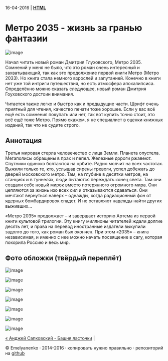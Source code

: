 16-04-2016 | **[HTML](http://andre-y-ru.github.io/p/2016/04/16/Metro-2035.html)** 

Метро 2035 - жизнь за гранью фантазии
============================
![image](../../../../img/p/Metro-2035.JPG)

Начал читать новый роман Дмитрия Глуховского, Метро 2035. Сомнений у меня не было, что это роман очень интересный и захватывающий, так как это продолжение первой книги Метро (Метро 2033). Но книга стала немного взрослей и запутанней. Конечно в книги нет уже той интриги путешествия, но есть атмосфера апокалипсиса. Определённо можно сказать следующее, новый роман Дмитрия Гоуховского достоин внимания.

Читается также легко и быстро как и предыдущие части. Шрифт очень приятный для чтения, качество печати тоже хорошее. Если у вас всё ещё есть сомнения покупать или нет, так вот купить точно стоит, это всё ещё тоже Метро. Прямо скажем, я не специалист в оценки книжных изданий, так что не судите строго.

Аннотация
----------

Третья мировая стерла человечество с лица Земли. Планета опустела. Мегаполисы обращены в прах и пепел. Железные дороги ржавеют. Спутники одиноко болтаются на орбите. Радио молчит на всех частотах. Выжили только те, кто, услышав сирены тревоги, успел добежать до дверей московского метро. Там, на глубине в десятки метров, на станциях и в туннелях, люди пытаются переждать конец света. Там они создали себе новый мирок вместо потерянного огромного мира. Они цепляются за жизнь изо всех сил и отказываются сдаваться. Они мечтают вернуться наверх – однажды, когда радиационный фон от ядерных бомбардировок спадет. И не оставляют надежды найти других выживших…

«Метро 2035» продолжает – и завершает историю Артема из первой книги культовой трилогии. Эту книгу миллионы читателей ждали долгие десять лет, и права на перевод иностранные издатели выкупили задолго до того, как роман был окончен. При этом «2035» – книга независимая, и именно с нее можно начать посвящение в сагу, которая покорила Россию и весь мир.  

Фото обложки (твёрдый переплёт) 
--------------------------------
![image](../../../../img/smech/m1.JPG)

![image](../../../../img/smech/m2.JPG)

![image](../../../../img/smech/m3.JPG)

![image](../../../../img/smech/m4.JPG)

![image](../../../../img/smech/m5.JPG)

![image](../../../../img/smech/m6.JPG)

![image](../../../../img/smech/m7.JPG)


[&laquo; Анджей Сапковский - Башня ласточки](https://github.com/andre-y-ru/andre-y-ru.github.com/blob/master/p/2015/09/30/bachna-lastochki.md) | 

© Emelyanenko &middot; 2014-2016 · копировать нужно правильно · репозиторий на [github](https://github.com)       